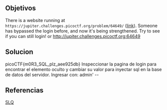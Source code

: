 
## Objetivos
There is a website running at `https://jupiter.challenges.picoctf.org/problem/64649/` ([link](https://jupiter.challenges.picoctf.org/problem/64649/)). Someone has bypassed the login before, and now it's being strengthened. Try to see if you can still login! or http://jupiter.challenges.picoctf.org:64649
## Solucion
picoCTF{m0R3_SQL_plz_aee925db}
Inspeccionar la pagina de login para encontrar el elemento oculto y cambiar su valor para inyectar sql en la base de datos del servidor. Ingresar con: admin' --

## Referencias
[SLQ](https://en.wikipedia.org/wiki/SQL_injection)

